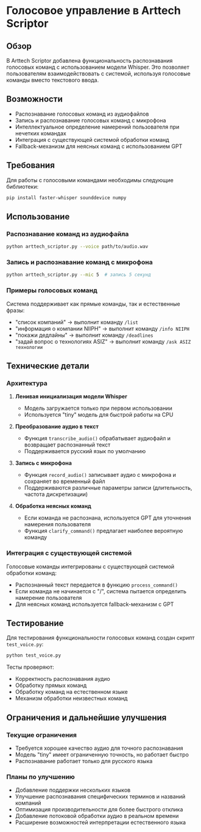 # Голосовое управление в Arttech Scriptor

## Обзор

В Arttech Scriptor добавлена функциональность распознавания голосовых команд с использованием модели Whisper. Это позволяет пользователям взаимодействовать с системой, используя голосовые команды вместо текстового ввода.

## Возможности

- Распознавание голосовых команд из аудиофайлов
- Запись и распознавание голосовых команд с микрофона
- Интеллектуальное определение намерений пользователя при нечетких командах
- Интеграция с существующей системой обработки команд
- Fallback-механизм для неясных команд с использованием GPT

## Требования

Для работы с голосовыми командами необходимы следующие библиотеки:

```bash
pip install faster-whisper sounddevice numpy
```

## Использование

### Распознавание команд из аудиофайла

```bash
python arttech_scriptor.py --voice path/to/audio.wav
```

### Запись и распознавание команд с микрофона

```bash
python arttech_scriptor.py --mic 5  # запись 5 секунд
```

### Примеры голосовых команд

Система поддерживает как прямые команды, так и естественные фразы:

- "список компаний" → выполнит команду `/list`
- "информация о компании NIIPH" → выполнит команду `/info NIIPH`
- "покажи дедлайны" → выполнит команду `/deadlines`
- "задай вопрос о технологиях ASIZ" → выполнит команду `/ask ASIZ технологии`

## Технические детали

### Архитектура

1. **Ленивая инициализация модели Whisper**
   - Модель загружается только при первом использовании
   - Используется "tiny" модель для быстрой работы на CPU

2. **Преобразование аудио в текст**
   - Функция `transcribe_audio()` обрабатывает аудиофайл и возвращает распознанный текст
   - Поддерживается русский язык по умолчанию

3. **Запись с микрофона**
   - Функция `record_audio()` записывает аудио с микрофона и сохраняет во временный файл
   - Поддерживаются различные параметры записи (длительность, частота дискретизации)

4. **Обработка неясных команд**
   - Если команда не распознана, используется GPT для уточнения намерения пользователя
   - Функция `clarify_command()` предлагает наиболее вероятную команду

### Интеграция с существующей системой

Голосовые команды интегрированы с существующей системой обработки команд:
- Распознанный текст передается в функцию `process_command()`
- Если команда не начинается с "/", система пытается определить намерение пользователя
- Для неясных команд используется fallback-механизм с GPT

## Тестирование

Для тестирования функциональности голосовых команд создан скрипт `test_voice.py`:

```bash
python test_voice.py
```

Тесты проверяют:
- Корректность распознавания аудио
- Обработку прямых команд
- Обработку команд на естественном языке
- Механизм обработки неизвестных команд

## Ограничения и дальнейшие улучшения

### Текущие ограничения

- Требуется хорошее качество аудио для точного распознавания
- Модель "tiny" имеет ограниченную точность, но работает быстро
- Распознавание работает только для русского языка

### Планы по улучшению

- Добавление поддержки нескольких языков
- Улучшение распознавания специфических терминов и названий компаний
- Оптимизация производительности для более быстрого отклика
- Добавление потоковой обработки аудио в реальном времени
- Расширение возможностей интерпретации естественного языка
